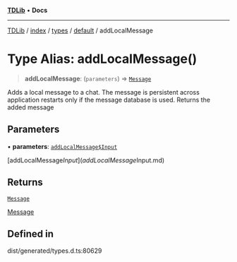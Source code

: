[**TDLib**](../../../../../../README.md) • **Docs**

***

[TDLib](../../../../../../modules.md) / [index](../../../../../README.md) / [types](../../../README.md) / [default](../README.md) / addLocalMessage

# Type Alias: addLocalMessage()

> **addLocalMessage**: (`parameters`) => [`Message`](Message-1.md)

Adds a local message to a chat. The message is persistent across application restarts only if the message database is used. Returns the added message

## Parameters

• **parameters**: [`addLocalMessage$Input`](addLocalMessage$Input.md)

[addLocalMessage$Input](addLocalMessage$Input.md)

## Returns

[`Message`](Message-1.md)

[Message](Message-1.md)

## Defined in

dist/generated/types.d.ts:80629
